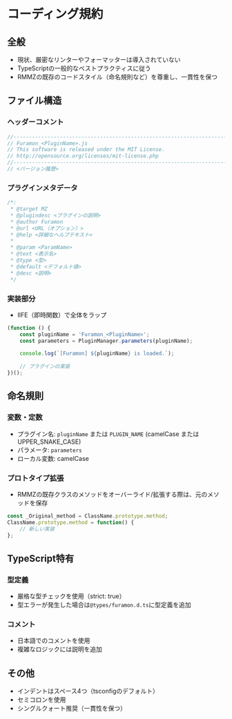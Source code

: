 # コーディング規約

## 全般
- 現状、厳密なリンターやフォーマッターは導入されていない
- TypeScriptの一般的なベストプラクティスに従う
- RMMZの既存のコードスタイル（命名規則など）を尊重し、一貫性を保つ

## ファイル構造

### ヘッダーコメント
```typescript
//------------------------------------------------------------------------------
// Furamon_<PluginName>.js
// This software is released under the MIT License.
// http://opensource.org/licenses/mit-license.php
//------------------------------------------------------------------------------
// <バージョン履歴>
```

### プラグインメタデータ
```typescript
/*:
 * @target MZ
 * @plugindesc <プラグインの説明>
 * @author Furamon
 * @url <URL（オプション）>
 * @help <詳細なヘルプテキスト>
 *
 * @param <ParamName>
 * @text <表示名>
 * @type <型>
 * @default <デフォルト値>
 * @desc <説明>
 */
```

### 実装部分
- IIFE（即時関数）で全体をラップ
```typescript
(function () {
    const pluginName = 'Furamon_<PluginName>';
    const parameters = PluginManager.parameters(pluginName);
    
    console.log(`[Furamon] ${pluginName} is loaded.`);
    
    // プラグインの実装
})();
```

## 命名規則

### 変数・定数
- プラグイン名: `pluginName` または `PLUGIN_NAME` (camelCase または UPPER_SNAKE_CASE)
- パラメータ: `parameters`
- ローカル変数: camelCase

### プロトタイプ拡張
- RMMZの既存クラスのメソッドをオーバーライド/拡張する際は、元のメソッドを保存
```typescript
const _Original_method = ClassName.prototype.method;
ClassName.prototype.method = function() {
    // 新しい実装
};
```

## TypeScript特有

### 型定義
- 厳格な型チェックを使用（strict: true）
- 型エラーが発生した場合は`@types/furamon.d.ts`に型定義を追加

### コメント
- 日本語でのコメントを使用
- 複雑なロジックには説明を追加

## その他
- インデントはスペース4つ（tsconfigのデフォルト）
- セミコロンを使用
- シングルクォート推奨（一貫性を保つ）
